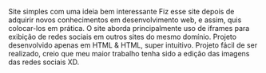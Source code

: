 Site simples com uma ideia bem interessante
Fiz esse site depois de adquirir novos conhecimentos em desenvolvimento web, e assim, quis colocar-los em prática. O site aborda principalmente uso de iframes para exibição de redes sociais em outros sites do mesmo domínio. Projeto desenvolvido apenas em HTML & HTML, super intuitivo. Projeto fácil de ser realizado, creio que meu maior trabalho tenha sido a edição das imagens das redes sociais XD.
